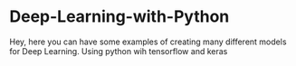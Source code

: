 # Deep-Learning-with-Python
Hey, here you can have some examples of creating many different models for Deep Learning. Using python wih tensorflow and keras
